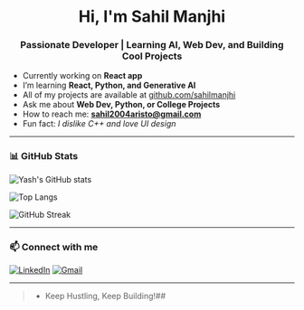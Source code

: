 <h1 align="center">Hi, I'm Sahil Manjhi</h1>
<h3 align="center">Passionate Developer | Learning AI, Web Dev, and Building Cool Projects</h3>

- Currently working on **React app**
- I’m learning **React, Python, and Generative AI**
- All of my projects are available at [github.com/sahilmanjhi](https://github.com/sahilsharda)
- Ask me about **Web Dev, Python, or College Projects**
- How to reach me: **sahil2004aristo@gmail.com**
- Fun fact: *I dislike C++ and love UI design*

---

### 📊 GitHub Stats

![Yash's GitHub stats](https://github-readme-stats.vercel.app/api?username=sahilsharda&show_icons=true&theme=radical)

![Top Langs](https://github-readme-stats.vercel.app/api/top-langs/?username=sahilsharda&layout=compact&theme=radical)

![GitHub Streak](https://github-readme-streak-stats.herokuapp.com/?user=sahilsharda&theme=radical)

---

### 📫 Connect with me

[![LinkedIn](https://img.shields.io/badge/LinkedIn-blue?style=for-the-badge&logo=linkedin&logoColor=white)]((https://www.linkedin.com/in/sahil-manjhi-099663278/))
[![Gmail](https://img.shields.io/badge/Gmail-red?style=for-the-badge&logo=gmail&logoColor=white)](mailto:sahil2004aristo@gmail.com)

---

> - Keep Hustling, Keep Building!## 

<!--
**sahilsharda/sahilsharda** is a ✨ _special_ ✨ repository because its `README.md` (this file) appears on your GitHub profile.

Here are some ideas to get you started:

- 🔭 I’m currently working on ...
- 🌱 I’m currently learning ...
- 👯 I’m looking to collaborate on ...
- 🤔 I’m looking for help with ...
- 💬 Ask me about ...
- 📫 How to reach me: ...
- 😄 Pronouns: ...
- ⚡ Fun fact: ...
-->
